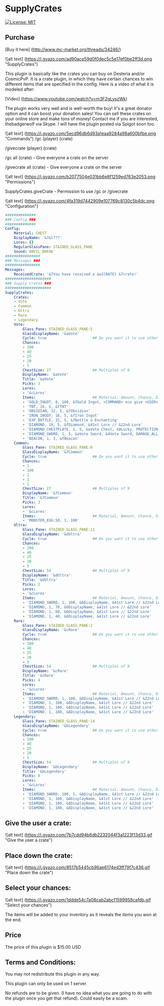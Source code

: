 # SupplyCrates

[![License: MIT](https://img.shields.io/badge/License-MIT-yellow.svg)](https://opensource.org/licenses/MIT)

<h2>Purchase</h2>

[Buy it here] (http://www.mc-market.org/threads/34246/)

![alt text] (https://i.gyazo.com/ad90ace59d0f0dec5c5e17ef0be2ff3d.png "SupplyCrates")

This plugin is basically like the crates you can buy on Desteria and/or CosmicPvP. It is a crate plugin, in which they have certain chances to win different items that are specified in the config. Here is a video of what it is modeled after: 

[Video] (https://www.youtube.com/watch?v=m3F2gLyszWk)

The plugin works very well and is well-worth the buy! It's a great donator option and it can boost your donation sales! You can sell these crates on your online store and make tons of money! Contact me if you are interested, thebadgerwolf via Skype. I will have the plugin posted via Spigot soon too.

![alt text] (https://i.gyazo.com/5ecd96db6d93a1eaa9284a98a600bfbe.png "Commands")
/gc (player) (crate)

/givecrate (player) (crate)

/gc all (crate) - Give everyone a crate on the server

/givecrate all (crate) - Give everyone a crate on the server

![alt text] (https://i.gyazo.com/b2077504e031bb6e8f1259ed763e2053.png "Permissions")

SupplyCrates.giveCrate - Permission to use /gc or /givecrate

![alt text] (https://i.gyazo.com/4fa319d7442909e107769c8130c5b4dc.png "Configuration")

```YAML
##############
### Config ###
##############
Config:
    Material: CHEST
    DisplayName: '&7&l???'
    Lores: {}
    RegularGlassPane: STAINED_GLASS_PANE
    Sound: ANVIL_BREAK
################
### Messages ###
################
Messages:
    ReceivedCrate: '&7You have received a &a{CRATE} &7crate!'
#####################
### Supply Crates ###
#####################
SupplyCrates:
    Crates:
    - Vote
    - Common
    - Ultra
    - Rare
    - Legendary
    Vote:
        Glass_Pane: STAINED_GLASS_PANE:5
        GlassDisplayName: '&aVote'
        Cycle: true                     ## Do you want it to use other crates' chances of winning or do you want them to just win items from this crate?
        Chances:
        - 100
        - 40
        - 25
        - 20
        - 5
        ChestSize: 27                   ## Multiples of 9
        DisplayName: '&aVote'
        Title: '&aVote'
        Picks: 3
        Lores:
        - '&cLores'
        Items:                          ## Material, Amount, Chance, DisplayName, Lores, Enchants
        - 'GOLD_INGOT, 8, 100, &fGold Ingot, <COMMAND> eco give <USER> 100'
        - 'TNT, 16, 5, &fTNT'
        - 'OBSIDIAN, 32, 5, &fObsidian'
        - 'IRON_INGOT, 16, 5, &fIron Ingot'
        - 'EXP_BOTTLE, 32, 5, &fBottle o Enchanting'
        - 'DIAMOND, 10, 5, &fDiamond, &41st Lore // &22nd Lore'
        - 'DIAMOND_CHESTPLATE, 1, 5, &aVote Chest, &9Lucky, PROTECTION_ENVIRONMENTAL:1'
        - 'DIAMOND_SWORD, 1, 5, &aVote Sword, &4Vote Sword, DAMAGE_ALL:3 // FIRE_ASPECT:2'
        - 'BEACON, 1, 3, &fBeacon'
    Common:
        Glass_Pane: STAINED_GLASS_PANE:0
        GlassDisplayName: '&7Common'
        Cycle: true                     ## Do you want it to use other crates' chances of winning or do you want them to just win items from this crate?
        Chances:
        - 1
        - 100
        - 1
        - 1
        - 1
        ChestSize: 27                   ## Multiples of 9
        DisplayName: '&7Common'
        Title: '&7Common'
        Picks: 3
        Lores:
        - '&cLores'
        Items:                          ## Material, Amount, Chance, DisplayName, Lores, Enchants
        - 'MONSTER_EGG:50, 1, 100'
    Ultra:
        Glass_Pane: STAINED_GLASS_PANE:11
        GlassDisplayName: '&dUltra'
        Cycle: true                     ## Do you want it to use other crates' chances of winning (true) or do you want them to just win items from this crate? (false)
        Chances:
        - 100
        - 40
        - 25
        - 20
        - 5
        ChestSize: 54                   ## Multiples of 9
        DisplayName: '&dUltra'
        Title: '&dUltra'
        Picks: 2
        Lores:
        - '&cLores'
        Items:                          ## Material, Amount, Chance, DisplayName, Lores, Enchants
        - 'DIAMOND_SWORD, 1, 100, &6DisplayName, &41st Lore // &22nd Lore, DAMAGE_ALL:3 // FIRE_ASPECT:2'
        - 'DIAMOND, 1, 70, &6DisplayName, &41st Lore // &22nd Lore'
        - 'DIAMOND, 1, 60, &6DisplayName, &41st Lore // &22nd Lore'
        - 'DIAMOND, 1, 40, &6DisplayName, &41st Lore // &22nd Lore'
    Rare:
        Glass_Pane: STAINED_GLASS_PANE:2
        GlassDisplayName: '&cRare'
        Cycle: true                     ## Do you want it to use other crates' chances of winning or do you want them to just win items from this crate?
        Chances:
        - 100
        - 40
        - 25
        - 20
        - 5
        ChestSize: 54                   ## Multiples of 9
        DisplayName: '&cRare'
        Title: '&cRare'
        Picks: 4
        Lores:
        - '&cLores'
        Items:                          ## Material, Amount, Chance, DisplayName, Lores, Enchants
        - 'DIAMOND_SWORD, 1, 100, &6DisplayName, &41st Lore // &22nd Lore, DAMAGE_ALL:3 // FIRE_ASPECT:2'
        - 'DIAMOND, 1, 100, &6DisplayName, &41st Lore // &22nd Lore'
        - 'DIAMOND, 1, 100, &6DisplayName, &41st Lore // &22nd Lore'
        - 'DIAMOND, 1, 100, &6DisplayName, &41st Lore // &22nd Lore'
    Legendary:
        Glass_Pane: STAINED_GLASS_PANE:14
        GlassDisplayName: '&bLegendary'
        Cycle: true                     ## Do you want it to use other crates' chances of winning or do you want them to just win items from this crate?
        Chances:
        - 100
        - 40
        - 25
        - 20
        - 5
        ChestSize: 54                   ## Multiples of 9
        DisplayName: '&bLegendary'
        Title: '&bLegendary'
        Picks: 8
        Lores:
        - '&cLores'
        Items:                          ## Material, Amount, Chance, DisplayName, Lores, Enchants
        - 'DIAMOND_SWORD, 100, 5, &6DisplayName, &41st Lore // &22nd Lore, DAMAGE_ALL:3 // FIRE_ASPECT:2'
        - 'DIAMOND, 1, 100, &6DisplayName, &41st Lore // &22nd Lore'
        - 'DIAMOND, 1, 100, &6DisplayName, &41st Lore // &22nd Lore'
        - 'DIAMOND, 1, 100, &6DisplayName, &41st Lore // &22nd Lore'
```        

<h2>Give the user a crate:</h2>

![alt text] (https://i.gyazo.com/7b7cdd94b6db2232044f3a1223f13d33.gif "Give the user a crate")

<h2>Place down the crate:</h2>

![alt text] (https://i.gyazo.com/8517b5445cb96ae6174ed3ff79f7c436.gif "Place down the crate")

<h2>Select your chances:</h2>

![alt text] (https://i.gyazo.com/1ddde54c7a08cab2abcf1599958cafdb.gif "Select your chances")

The items will be added to your inventory as it reveals the items you won at the end.


<h2>Price</h2>
The price of this plugin is $15.00 USD

<h2>Terms and Conditions:</h2>
You may not redistribute this plugin in any way.

This plugin can only be used on 1 server.

No refunds are to be given. (I have no idea what you are going to do with the plugin once you get that refund). Could easily be a scam.
